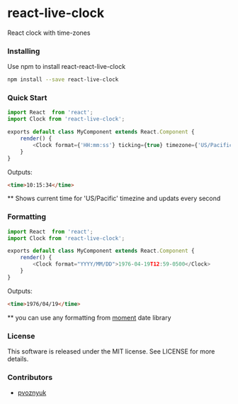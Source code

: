 # react-live-clock
React clock with time-zones

### Installing
Use npm to install react-react-live-clock

```sh
npm install --save react-live-clock
```


### Quick Start

```js
import React  from 'react';
import Clock from 'react-live-clock';

exports default class MyComponent extends React.Component {
    render() {
        <Clock format={'HH:mm:ss'} ticking={true} timezone={'US/Pacific'} />
    }
}
```

Outputs:

```html
<time>10:15:34</time>
```

 ** Shows current time for 'US/Pacific' timezine and updats every second


### Formatting

```js
import React  from 'react';
import Clock from 'react-live-clock';

exports default class MyComponent extends React.Component {
    render() {
        <Clock format="YYYY/MM/DD">1976-04-19T12:59-0500</Clock>
    }
}
```

Outputs:

```html
<time>1976/04/19</time>
```

** you can use any formatting from [moment](http://momentjs.com/) date library


### License
This software is released under the MIT license. See LICENSE for more details.

### Contributors

* [pvoznyuk](https://github.com/pvoznyuk)
